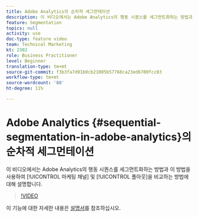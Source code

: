 ```yaml
---
title: Adobe Analytics의 순차적 세그먼테이션
description: 이 비디오에서는 Adobe Analytics의 행동 시퀀스를 세그먼트화하는 방법과 이 시퀀스를 사용하여 마케팅 채널 및 폴아웃을 비교하는 방법을 설명합니다.
feature: Segmentation
topics: null
activity: use
doc-type: feature video
team: Technical Marketing
kt: 2302
role: Business Practitioner
level: Beginner
translation-type: tm+mt
source-git-commit: f3b3fa7d91b0cb21005b57768ca23ed6700fcc03
workflow-type: tm+mt
source-wordcount: '88'
ht-degree: 11%

---
```



# Adobe Analytics {#sequential-segmentation-in-adobe-analytics}의 순차적 세그먼테이션

이 비디오에서는 Adobe Analytics의 행동 시퀀스를 세그먼트화하는 방법과 이 방법을 사용하여 [!UICONTROL 마케팅 채널] 및 [!UICONTROL 폴아웃]을 비교하는 방법에 대해 설명합니다.

>[!VIDEO](https://video.tv.adobe.com/v/25405/?quality=12)

이 기능에 대한 자세한 내용은 [설명서](https://marketing.adobe.com/resources/help/en_US/analytics/segment/index.html?f=seg_build_ui)를 참조하십시오.
